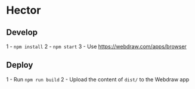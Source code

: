 # Hector

## Develop

1 - `npm install`
2 - `npm start`
3 - Use https://webdraw.com/apps/browser

## Deploy

1 - Run `npm run build`
2 - Upload the content of `dist/` to the Webdraw app
